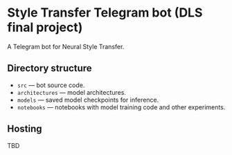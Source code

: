 # Style Transfer Telegram bot (DLS final project)

A Telegram bot for Neural Style Transfer.

## Directory structure

* `src` &mdash; bot source code.
* `architectures` &mdash; model architectures.
* `models` &mdash; saved model checkpoints for inference.
* `notebooks` &mdash; notebooks with model training code and other experiments.

## Hosting

TBD